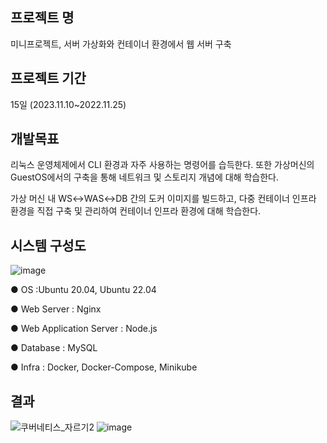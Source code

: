 ## 프로젝트 명
미니프로젝트, 서버 가상화와 컨테이너 환경에서 웹 서버 구축
</p>

## 프로젝트 기간
15일 (2023.11.10~2022.11.25)

## 개발목표
리눅스 운영체제에서 CLI 환경과 자주 사용하는 명령어를 습득한다. 또한 가상머신의 GuestOS에서의 구축을 통해 네트워크 및 스토리지 개념에 대해 학습한다.</p>
가상 머신 내 WS↔WAS↔DB 간의 도커 이미지를 빌드하고, 다중 컨테이너 인프라 환경을 직접 구축 및 관리하여 컨테이너 인프라 환경에 대해 학습한다.

## 시스템 구성도
![image](https://github.com/KIMHYUNSOO1999/Virtual_Server/assets/93048764/6785b9f6-992f-4ef4-90f2-9e2232b17bc3)

● OS :Ubuntu 20.04, Ubuntu 22.04</p></p>
● Web Server : Nginx</p></p>
● Web Application Server : Node.js</p></p>
● Database : MySQL</p>
● Infra : Docker, Docker-Compose, Minikube</p></p>

## 결과 
![쿠버네티스_자르기2](https://github.com/KIMHYUNSOO1999/Virtual_Server/assets/93048764/bf4e09cb-9690-45f6-84ce-9f2960209c63)
![image](https://github.com/KIMHYUNSOO1999/Virtual_Server/assets/93048764/444f2f51-97b6-46f6-ac80-7515f0578451)


